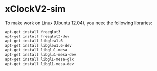 # xClockV2-sim
To make work on Linux (Ubuntu 12.04), you need the following libraries:
```sh
apt-get install freeglut3 
apt-get install freeglut3-dev 
apt-get install libglew1.6 
apt-get install libglew1.6-dev 
apt-get install libglu1-mesa 
apt-get install libglu1-mesa-dev 
apt-get install libgl1-mesa-glx 
apt-get install libgl1-mesa-dev
```
